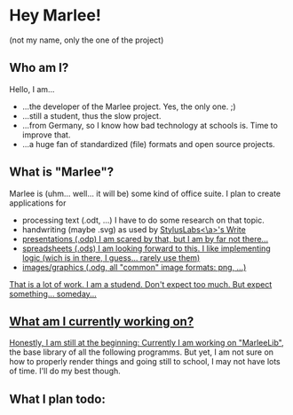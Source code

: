 # Hey Marlee!
(not my name, only the one of the project)

## Who am I?
Hello, I am...
* ...the developer of the Marlee project. Yes, the only one. ;)
* ...still a student, thus the slow project.
* ...from Germany, so I know how bad technology at schools is. Time to improve that.
* ...a huge fan of standardized (file) formats and open source projects.

## What is "Marlee"?
Marlee is (uhm... well... it will be) some kind of office suite.
I plan to create applications for
* processing text (.odt, ...) I have to do some research on that topic.
* handwriting (maybe .svg) as used by <a href="https://github.com/Styluslabs">StylusLabs<\a>'s Write
* presentations (.odp) I am scared by that, but I am by far not there...
* spreadsheets (.ods) I am looking forward to this. I like implementing logic (wich is in there, I guess... rarely use them)
* images/graphics (.odg, all "common" image formats: png, ...)

That is a lot of work.
I am a studend.
Don't expect too much.
But expect something... someday...

## What am I currently working on?
Honestly, I am still at the beginning:
Currently I am working on "<a href="https://github.com/Marlee-Labs/MarleeLib">MarleeLib"</a>, the base library of all the following programms. But yet, I am not sure on how to properly render things and going still to school, I may not have lots of time. I'll do my best though.

## What I plan todo:

